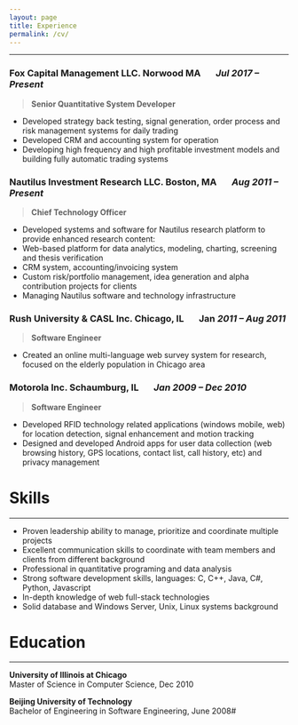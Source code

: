 ```yaml
---
layout: page
title: Experience
permalink: /cv/
---
```


***
### Fox Capital Management LLC. Norwood MA &nbsp;&nbsp;&nbsp;&nbsp;&nbsp; *Jul 2017 – Present*

> **Senior Quantitative System Developer**

* Developed strategy back testing, signal generation, order process and risk management systems for daily trading
* Developed CRM and accounting system for operation
* Developing high frequency and high profitable investment models and building fully automatic trading systems

### Nautilus Investment Research LLC. Boston, MA &nbsp;&nbsp;&nbsp;&nbsp;&nbsp; *Aug 2011 – Present*

> **Chief Technology Officer**

* Developed systems and software for Nautilus research platform to provide enhanced research content:
* Web-based platform for data analytics, modeling, charting, screening and thesis verification
* CRM system, accounting/invoicing system
* Custom risk/portfolio management, idea generation and alpha contribution projects for clients
* Managing Nautilus software and technology infrastructure

### Rush University & CASL Inc. Chicago, IL &nbsp;&nbsp;&nbsp;&nbsp;&nbsp; Jan *2011 – Aug 2011*

> **Software Engineer**

* Created an online multi-language web survey system for research, focused on the elderly population in Chicago area

### Motorola Inc. Schaumburg, IL &nbsp;&nbsp;&nbsp;&nbsp;&nbsp; *Jan 2009 – Dec 2010*
> **Software Engineer**
* Developed RFID technology related applications (windows mobile, web) for location detection, signal enhancement and motion tracking
* Designed and developed Android apps for user data collection (web browsing history, GPS locations, contact list, call history, etc) and privacy management

# Skills
***
* Proven leadership ability to manage, prioritize and coordinate multiple projects
* Excellent communication skills to coordinate with team members and clients from different background
* Professional in quantitative programing and data analysis
* Strong software development skills, languages: C, C++, Java, C#, Python, Javascript
* In-depth knowledge of web full-stack technologies
* Solid database and Windows Server, Unix, Linux systems background

# Education
***
**University of Illinois at Chicago**  
Master of Science in Computer Science, Dec 2010

**Beijing University of Technology**  
 Bachelor of Engineering in Software Engineering, June 2008#